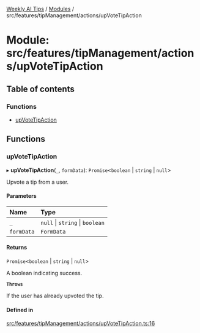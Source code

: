 [Weekly AI Tips](../README.md) / [Modules](../modules.md) / src/features/tipManagement/actions/upVoteTipAction

# Module: src/features/tipManagement/actions/upVoteTipAction

## Table of contents

### Functions

- [upVoteTipAction](src_features_tipManagement_actions_upVoteTipAction.md#upvotetipaction)

## Functions

### upVoteTipAction

▸ **upVoteTipAction**(`_`, `formData`): `Promise`\<`boolean` \| `string` \| ``null``\>

Upvote a tip from a user.

#### Parameters

| Name | Type |
| :------ | :------ |
| `_` | ``null`` \| `string` \| `boolean` |
| `formData` | `FormData` |

#### Returns

`Promise`\<`boolean` \| `string` \| ``null``\>

A boolean indicating success.

**`Throws`**

If the user has already upvoted the tip.

#### Defined in

[src/features/tipManagement/actions/upVoteTipAction.ts:16](https://github.com/alexsoyes/weekly-ai-tips/blob/b51216ee36bb903ccd72a472afbc8e01da2cc631/src/features/tipManagement/actions/upVoteTipAction.ts#L16)
